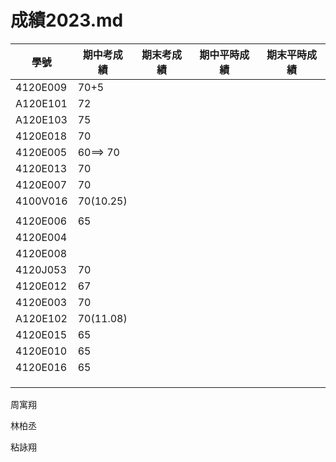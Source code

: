 # 成績2023.md
| 學號 | 期中考成績 | 期末考成績 | 期中平時成績 | 期末平時成績 |
| ---- |  ---- |  ---- |  ---- |  ---- |  
|4120E009  |70+5||||
|A120E101 |72||||
|A120E103 |75||||
|4120E018 |70||||
|4120E005 |60==> 70||||
|4120E013 |70||||
|4120E007 |70||||
|4100V016 |70(10.25)||||
| |||||
|4120E006 |65||||
|4120E004 |||||
|4120E008 |||||
|4120J053 |70||||
|4120E012 |67||||
|4120E003|70||||
|A120E102|70(11.08)||||
|4120E015 |65||||
|4120E010 | 65||||
|4120E016 | 65||||
| |||||
| |||||
| |||||

周寓翔


林柏丞

粘詠翔



